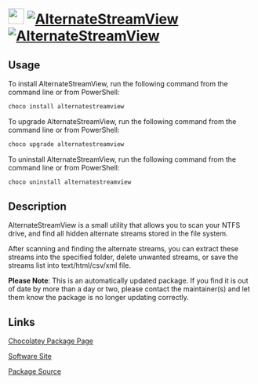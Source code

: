 ﻿# <img src="https://cdn.jsdelivr.net/gh/mkevenaar/chocolatey-packages@8b9ee59469e746e1cf7a79392ea983f6c20d001d/icons/alternatestreamview.png" width="32" height="32"/> [![AlternateStreamView](https://img.shields.io/chocolatey/v/alternatestreamview.svg?label=AlternateStreamView)](https://community.chocolatey.org/packages/alternatestreamview) [![AlternateStreamView](https://img.shields.io/chocolatey/dt/alternatestreamview.svg)](https://community.chocolatey.org/packages/alternatestreamview)

## Usage

To install AlternateStreamView, run the following command from the command line or from PowerShell:

```powershell
choco install alternatestreamview
```

To upgrade AlternateStreamView, run the following command from the command line or from PowerShell:

```powershell
choco upgrade alternatestreamview
```

To uninstall AlternateStreamView, run the following command from the command line or from PowerShell:

```powershell
choco uninstall alternatestreamview
```

## Description

AlternateStreamView is a small utility that allows you to scan your NTFS drive, and find all hidden alternate streams stored in the file system.

After scanning and finding the alternate streams, you can extract these streams into the specified folder, delete unwanted streams, or save the streams list into text/html/csv/xml file.

**Please Note**: This is an automatically updated package. If you find it is
out of date by more than a day or two, please contact the maintainer(s) and
let them know the package is no longer updating correctly.


## Links

[Chocolatey Package Page](https://community.chocolatey.org/packages/alternatestreamview)

[Software Site](http://www.nirsoft.net/utils/alternate_data_streams.html)

[Package Source](https://github.com/mkevenaar/chocolatey-packages/tree/master/automatic/alternatestreamview)

